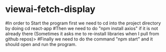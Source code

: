 # viewai-fetch-display
#In order to Start the program first we need to cd into the project directory by doing cd react-app
#Then we need to do "npm install axios" if it is not already there (Sometimes it asks me to re-install libraries when I pull from github repos)>
#Finally we need to do the command "npm start" and it should open and run the program. 
